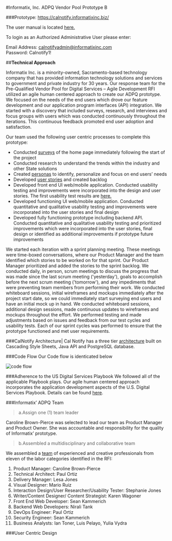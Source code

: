 
#Informatix, Inc.  ADPQ Vendor Pool Prototype B

###Prototype:
https://calnotify.informatixinc.biz/

The user manual is located [here.]()  

To login as an Authorized Administrative User please enter:  

Email Address:  calnotifyadmin@informatixinc.com  
Password: Calnotify1!


##**Technical Approach**

Informatix Inc. is a minority-owned, Sacramento-based technology company that has provided information technology solutions
and services to government and private industry for 30 years. Our response team for the Pre-Qualified Vendor Pool for
Digital Services – Agile Development RFI utilized an agile human centered approach to create our ADPQ prototype. We focused 
on the needs of the end users which drove our feature development and our application program interfaces (API) integration.
We started with a discovery that included surveys, research, and interviews and focus groups with users which was conducted  continuously throughout the iterations. This continuous feedback promoted end user adoption and satisfaction. 

Our team used the following user centric processes to complete this prototype:
* Conducted [surveys]() of the home page immediately following the start of the project
* Conducted research to understand the trends within the industry and other State solutions
* Created [personas]() to identify, personalize and focus on end users’ needs
* Developed [user stories]() and created backlog
* Developed front end UI web/mobile application. Conducted usability testing and improvements were incorporated into
the design and user stories. The first usability test results are [here.]()
* Developed functioning UI web/mobile application. Conducted quantitative and qualitative usability testing and improvements were incorporated into the user stories and final design
* Developed fully functioning prototype including backend API. Conducted quantitative and qualitative usability testing and prioritized improvements which were incorporated into the user stories, final design or identified as additional improvements if prototype future improvements

We started each iteration with a sprint planning meeting. These meetings were time-boxed conversations, where our Product Manager and the team identified which stories to be worked on for that sprint. Our Product Manager prioritized and added the stories to the sprint backlog. We conducted daily, in person, scrum meetings to discuss the progress that was made since the last scrum meeting ('yesterday'), goals to accomplish before the next scrum meeting ('tomorrow'), and any impediments that were preventing team members from performing their work. We conducted whiteboard sessions, initial wireframes and mockups immediately after the project start date, so we could immediately start surveying end users and have an initial mock up in hand. We conducted whiteboard sessions, additional design sessions, made continuous updates to wireframes and mockups throughout the effort.  We performed testing and made adjustments based on issues and feedback from our test cycles and usability tests. Each of our sprint cycles was performed to ensure that the prototype functioned and met user requirements.

###CalNotify Architecture|
Cal Notify has a three tier [architecture]() built on Cascading Style Sheets, Java API and PostgreSQL database. 

###Code Flow
Our Code flow is identicated below

![code flow]()

###Adherence to the US Digital Services Playbook
We followed all of the applicable Playbook plays.  Our agile human centered approach incorporates the application development
aspects of the U.S. Digital Services Playbook. Details can be found [here]().

###Informatix’ ADPQ Team 

>a.Assign one (1) team leader 

Caroline Brown-Pierce was selected to lead our team as Product Manager and Product Owner.
She was accountable and responsibility for the quality of Informatix’ prototype.

>b.Assembled a multidisciplinary and collaborative team

We assembled a [team]() of experienced and creative professionals from eleven of the labor categories identified in the RFI:  

1.	Product Manager: Caroline Brown-Pierce
2. Technical Architect: Paul Ortiz 
3.	Delivery Manager: Lesa Jones
4.	Visual Designer: Mario Ruiz
5.	Interaction Design/User Researcher/Usability Tester:  Stephanie Jones
6.	Writer/Content Designer/ Content Strategist:  Karen Wagoner
7.	Front End Web Developer: Sean Kammerich
8.	Backend Web Developers: Nirali Tank
9.	DevOps Engineer: Paul Ortiz
10.	Security Engineer: Sean Kammerich
11.	Business Analysts:  Ian Toner, Luis Pelayo, Yulia Vydra

###User Centric Design 















